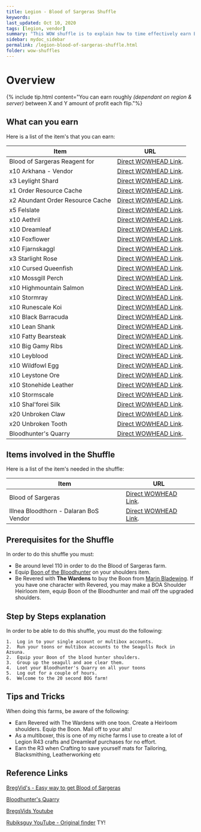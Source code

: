 ```yaml
---
title: Legion - Blood of Sargeras Shuffle
keywords:
last_updated: Oct 10, 2020
tags: [legion, vendor]
summary: "This WOW shuffle is to explain how to time effectively earn Blood of Sargeras through several means and what to spend them on"
sidebar: mydoc_sidebar
permalink: /legion-blood-of-sargeras-shuffle.html
folder: wow-shuffles
---
```


# Overview
{% include tip.html content="You can earn roughly _(dependant on region & server)_ between X and Y amount of profit each flip."%}

## What can you earn

Here is a list of the item's that you can earn:

|Item|URL|
|-------|--------|
|Blood of Sargeras Reagent for|[Direct WOWHEAD Link](https://www.wowhead.com/item=124124/blood-of-sargeras#reagent-for).|
|x10 Arkhana - Vendor|[Direct WOWHEAD Link](https://www.wowhead.com/item=124440/arkhana).|
|x3 Leylight Shard|[Direct WOWHEAD Link](https://www.wowhead.com/item=124441/leylight-shard).|
|x1 Order Resource Cache|[Direct WOWHEAD Link](https://www.wowhead.com/item=142156/order-resources-cache).|
|x2 Abundant Order Resource Cache|[Direct WOWHEAD Link](https://www.wowhead.com/item=150737/abundant-order-resources-cache).|
|x5 Felslate|[Direct WOWHEAD Link](https://www.wowhead.com/item=123919/felslate).|
|x10 Aethril|[Direct WOWHEAD Link](https://www.wowhead.com/item=124101/aethril).|
|x10 Dreamleaf|[Direct WOWHEAD Link](https://www.wowhead.com/item=124102/dreamleaf).|
|x10 Foxflower|[Direct WOWHEAD Link](https://www.wowhead.com/item=124103/foxflower).|
|x10 Fjarnskaggl|[Direct WOWHEAD Link](https://www.wowhead.com/item=124104/fjarnskaggl).|
|x3 Starlight Rose|[Direct WOWHEAD Link](https://www.wowhead.com/item=124105/starlight-rose).|
|x10 Cursed Queenfish|[Direct WOWHEAD Link](https://www.wowhead.com/item=124107/cursed-queenfish).|
|x10 Mossgill Perch|[Direct WOWHEAD Link](https://www.wowhead.com/item=124108/mossgill-perch).|
|x10 Highmountain Salmon|[Direct WOWHEAD Link](https://www.wowhead.com/item=124109/highmountain-salmon).|
|x10 Stormray|[Direct WOWHEAD Link](https://www.wowhead.com/item=124110/stormray).|
|x10 Runescale Koi|[Direct WOWHEAD Link](https://www.wowhead.com/item=124111/runescale-koi).|
|x10 Black Barracuda|[Direct WOWHEAD Link](https://www.wowhead.com/item=124112/black-barracuda).|
|x10 Lean Shank|[Direct WOWHEAD Link](https://www.wowhead.com/item=124117/lean-shank).|
|x10 Fatty Bearsteak|[Direct WOWHEAD Link](https://www.wowhead.com/item=124118/fatty-bearsteak).|
|x10 Big Gamy Ribs|[Direct WOWHEAD Link](https://www.wowhead.com/item=124119/big-gamy-ribs).|
|x10 Leyblood|[Direct WOWHEAD Link](https://www.wowhead.com/item=124120/leyblood).|
|x10 Wildfowl Egg|[Direct WOWHEAD Link](https://www.wowhead.com/item=124121/wildfowl-egg).|
|x10 Leystone Ore|[Direct WOWHEAD Link](https://www.wowhead.com/item=123918/leystone-ore).|
|x10 Stonehide Leather|[Direct WOWHEAD Link](https://www.wowhead.com/item=124113/stonehide-leather).|
|x10 Stormscale|[Direct WOWHEAD Link](https://www.wowhead.com/item=124115/stormscale).|
|x10 Shal'forei Silk|[Direct WOWHEAD Link](https://www.wowhead.com/item=124437/shaldorei-silk).|
|x20 Unbroken Claw|[Direct WOWHEAD Link](https://www.wowhead.com/item=124438/unbroken-claw).|
|x20 Unbroken Tooth|[Direct WOWHEAD Link](https://www.wowhead.com/item=124439/unbroken-tooth).|
|Bloodhunter's Quarry|[Direct WOWHEAD Link](https://www.wowhead.com/item=140227/bloodhunters-quarry).|

## Items involved in the Shuffle

Here is a list of the item's needed in the shuffle:

|Item|URL|
|-------|--------|
|Blood of Sargeras|[Direct WOWHEAD Link](https://www.wowhead.com/item=124124/blood-of-sargeras).|
|Illnea Bloodthorn -  Dalaran BoS Vendor|[Direct WOWHEAD Link](https://www.wowhead.com/npc=115264/illnea-bloodthorn).|

## Prerequisites for the Shuffle
In order to do this shuffle you must:

* Be around level 110 in order to do the Blood of Sargeras farm.
* Equip [Boon of the Bloodhunter](https://www.wowhead.com/item=140219/boon-of-the-bloodhunter) on your shoulders item.
* Be Revered with **The Wardens** to buy the Boon from [Marin Bladewing](https://www.wowhead.com/npc=107379/marin-bladewing). If you have one character with Revered, you may make a BOA Shoulder Heirloom item, equip Boon of the Bloodhunter and mail off the upgraded shoulders.

## Step by Steps explanation
In order to be able to do this shuffle, you must do the following:

```
1.  Log in to your single account or multibox accounts.
2.  Run your toons or multibox accounts to the Seagulls Rock in Azsuna.
2.  Equip your Boon of the blood hunter shoulders.
3.  Group up the seagull and aoe clear them.
4.  Loot your Bloodhunter's Quarry on all your toons
5.  Log out for a couple of hours.
6.  Welcome to the 20 second BOG farm!
```

## Tips and Tricks
When doing this farms, be aware of the following:

* Earn Revered with The Wardens with one toon. Create a Heirloom shoulders. Equip the Boon. Mail off to your alts!
* As a multiboxer, this is one of my niche farms I use to create a lot of Legion R43 crafts and Dreamleaf purchases for no effort.
* Earn the R3 when Crafting to save yourself mats for Tailoring, Blacksmithing, Leatherworking etc

## Reference Links
[BregVid's - Easy way to get Blood of Sargeras](https://youtu.be/kv5aUBps8v8)

[Bloodhunter's Quarry](https://www.wowhead.com/item=140227/bloodhunters-quarry)

[BregsVids Youtube](https://www.youtube.com/channel/UCxJ5Vi8KVizRBsOMXVWmNDQ)

[Rubiksguy YouTube - Original finder](https://www.youtube.com/channel/UCeFzj-Za8MhD64UHIvfI6dg) TY!

